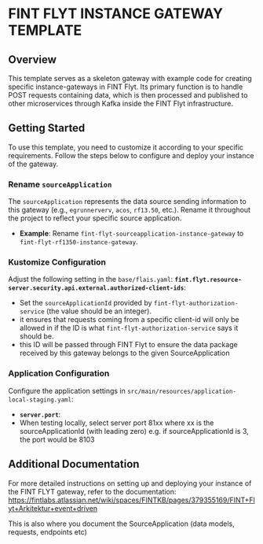 # FINT FLYT INSTANCE GATEWAY TEMPLATE

## Overview
This template serves as a skeleton gateway with example code for creating specific instance-gateways in FINT Flyt. Its primary function is to handle POST requests containing data, which is then processed and published to other microservices through Kafka inside the FINT Flyt infrastructure.

## Getting Started
To use this template, you need to customize it according to your specific requirements. Follow the steps below to configure and deploy your instance of the gateway.

### Rename `sourceApplication`
The `sourceApplication` represents the data source sending information to this gateway (e.g., `egrunnerverv`, `acos`, `rf13.50`, etc.). Rename it throughout the project to reflect your specific source application.

- **Example**: Rename `fint-flyt-sourceapplication-instance-gateway` to `fint-flyt-rf1350-instance-gateway`.

### Kustomize Configuration
Adjust the following setting in the `base/flais.yaml`:
**`fint.flyt.resource-server.security.api.external.authorized-client-ids`**:
   - Set the `sourceApplicationId` provided by `fint-flyt-authorization-service` (the value should be an integer).
   - it ensures that requests coming from a specific client-id will only be allowed in if the ID is what `fint-flyt-authorization-service` says it should be.
   - this ID will be passed through FINT Flyt to ensure the data package received by this gateway belongs to the given SourceApplication

### Application Configuration
Configure the application settings in `src/main/resources/application-local-staging.yaml`:
  - **`server.port`**:
  - When testing locally, select server port 81xx where xx is the sourceApplicationId (with leading zero) e.g. if sourceApplicationId is 3, the port would be 8103

## Additional Documentation
For more detailed instructions on setting up and deploying your instance of the FINT FLYT gateway, refer to the documentation:
https://fintlabs.atlassian.net/wiki/spaces/FINTKB/pages/379355169/FINT+Flyt+Arkitektur+event+driven

This is also where you document the SourceApplication (data models, requests, endpoints etc)
